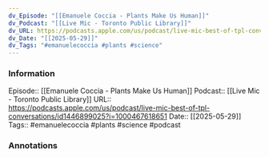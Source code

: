 ```yaml
---
dv_Episode: "[[Emanuele Coccia - Plants Make Us Human]]"
dv_Podcast: "[[Live Mic - Toronto Public Library]]"
dv_URL: https://podcasts.apple.com/us/podcast/live-mic-best-of-tpl-conversations/id1446899025?i=1000467618651
dv_Date: "[[2025-05-29]]"
dv_Tags: "#emanuelecoccia #plants #science"
---
```

### Information

Episode:: [[Emanuele Coccia - Plants Make Us Human]]
Podcast:: [[Live Mic - Toronto Public Library]]
URL:: https://podcasts.apple.com/us/podcast/live-mic-best-of-tpl-conversations/id1446899025?i=1000467618651
Date:: [[2025-05-29]]
Tags:: #emanuelecoccia #plants #science 
#podcast


### Annotations

